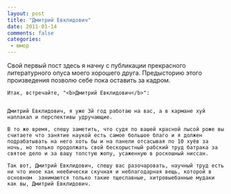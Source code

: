 ```yaml
---
layout: post
title: "Дмитрий Евклидович"
date: 2011-01-14
comments: false
categories:
 - юмор
---
```


Свой первый пост здесь я начну с публикации прекрасного литературного опуса моего хорошего друга.
    Предысторию этого произведения позволю себе  пока оставить за кадром.

    Итак, встречайте, "<b>Дмитрий Евклидович</b>":


    Дмитрий Евклидович, я уже 3й год работаю на вас, а в кармане хуй наплакал и перспективы удручающие.

    В то же время, спешу заметить, что судя по вашей красной лысой роже вы считаете что занятие наукой есть самое большое благо и я должен подрабатывать на него хоть бы и на панели отсасывая по 10 хуёв за ночь, но только продолжать свой бескорыстный рабский труд батрака за святое дело и за вашу толстую жопу, усаженную в роскошный ниссан.

    Так вот, Дмитрий Евклидович, спешу вас разочаровать, научный труд есть ни что иное как неебически скучная и неблагодарная вещь, которой в основном  занимаются только такие тщеславные, хитровыебанные мудаки как вы, Дмитрий Евклидович.
